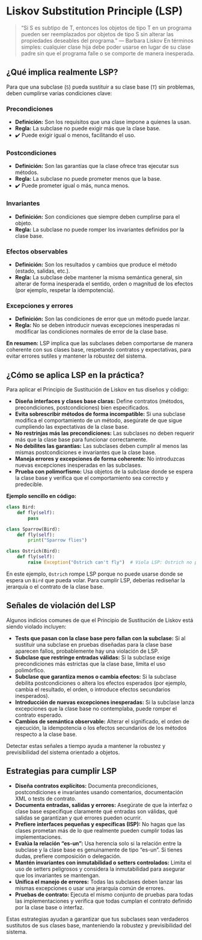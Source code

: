 # Liskov Substitution Principle (LSP)

> “Si S es subtipo de T, entonces los objetos de tipo T en un programa pueden ser reemplazados por objetos de tipo S sin alterar las propiedades deseables del programa.” — Barbara Liskov
> En términos simples: cualquier clase hija debe poder usarse en lugar de su clase padre sin que el programa falle o se comporte de manera inesperada.

## ¿Qué implica realmente LSP?

Para que una subclase (`S`) pueda sustituir a su clase base (`T`) sin problemas, deben cumplirse varias condiciones clave:

### Precondiciones

- **Definición:** Son los requisitos que una clase impone a quienes la usan.
- **Regla:** La subclase no puede exigir más que la clase base.
- ✔️ Puede exigir igual o menos, facilitando el uso.

### Postcondiciones

- **Definición:** Son las garantías que la clase ofrece tras ejecutar sus métodos.
- **Regla:** La subclase no puede prometer menos que la base.
- ✔️ Puede prometer igual o más, nunca menos.

### Invariantes

- **Definición:** Son condiciones que siempre deben cumplirse para el objeto.
- **Regla:** La subclase no puede romper los invariantes definidos por la clase base.

### Efectos observables

- **Definición:** Son los resultados y cambios que produce el método (estado, salidas, etc.).
- **Regla:** La subclase debe mantener la misma semántica general, sin alterar de forma inesperada el sentido, orden o magnitud de los efectos (por ejemplo, respetar la idempotencia).

### Excepciones y errores

- **Definición:** Son las condiciones de error que un método puede lanzar.
- **Regla:** No se deben introducir nuevas excepciones inesperadas ni modificar las condiciones normales de error de la clase base.

**En resumen:** LSP implica que las subclases deben comportarse de manera coherente con sus clases base, respetando contratos y expectativas, para evitar errores sutiles y mantener la robustez del sistema.

## ¿Cómo se aplica LSP en la práctica?

Para aplicar el Principio de Sustitución de Liskov en tus diseños y código:

- **Diseña interfaces y clases base claras:** Define contratos (métodos, precondiciones, postcondiciones) bien especificados.
- **Evita sobrescribir métodos de forma incompatible:** Si una subclase modifica el comportamiento de un método, asegúrate de que sigue cumpliendo las expectativas de la clase base.
- **No restrinjas más las precondiciones:** Las subclases no deben requerir más que la clase base para funcionar correctamente.
- **No debilites las garantías:** Las subclases deben cumplir al menos las mismas postcondiciones e invariantes que la clase base.
- **Maneja errores y excepciones de forma coherente:** No introduzcas nuevas excepciones inesperadas en las subclases.
- **Prueba con polimorfismo:** Usa objetos de la subclase donde se espera la clase base y verifica que el comportamiento sea correcto y predecible.

**Ejemplo sencillo en código:**

```python
class Bird:
    def fly(self):
        pass

class Sparrow(Bird):
    def fly(self):
        print("Sparrow flies")

class Ostrich(Bird):
    def fly(self):
        raise Exception("Ostrich can't fly")  # Viola LSP: Ostrich no puede sustituir a Bird sin errores
```

En este ejemplo, `Ostrich` rompe LSP porque no puede usarse donde se espera un `Bird` que pueda volar. Para cumplir LSP, deberías rediseñar la jerarquía o el contrato de la clase base.

## Señales de violación del LSP

Algunos indicios comunes de que el Principio de Sustitución de Liskov está siendo violado incluyen:

- **Tests que pasan con la clase base pero fallan con la subclase:** Si al sustituir una subclase en pruebas diseñadas para la clase base aparecen fallos, probablemente hay una violación de LSP.
- **Subclase que restringe entradas válidas:** Si la subclase exige precondiciones más estrictas que la clase base, limita el uso polimórfico.
- **Subclase que garantiza menos o cambia efectos:** Si la subclase debilita postcondiciones o altera los efectos esperados (por ejemplo, cambia el resultado, el orden, o introduce efectos secundarios inesperados).
- **Introducción de nuevas excepciones inesperadas:** Si la subclase lanza excepciones que la clase base no contemplaba, puede romper el contrato esperado.
- **Cambios de semántica observable:** Alterar el significado, el orden de ejecución, la idempotencia o los efectos secundarios de los métodos respecto a la clase base.

Detectar estas señales a tiempo ayuda a mantener la robustez y previsibilidad del sistema orientado a objetos.

## Estrategias para cumplir LSP

- **Diseña contratos explícitos:** Documenta precondiciones, postcondiciones e invariantes usando comentarios, documentación XML o tests de contrato.
- **Documenta entradas, salidas y errores:** Asegúrate de que la interfaz o clase base especifique claramente qué entradas son válidas, qué salidas se garantizan y qué errores pueden ocurrir.
- **Prefiere interfaces pequeñas y específicas (ISP):** No hagas que las clases prometan más de lo que realmente pueden cumplir todas las implementaciones.
- **Evalúa la relación “es-un”:** Usa herencia solo si la relación entre la subclase y la clase base es genuinamente de tipo “es-un”. Si tienes dudas, prefiere composición o delegación.
- **Mantén invariantes con inmutabilidad o setters controlados:** Limita el uso de setters peligrosos y considera la inmutabilidad para asegurar que los invariantes se mantengan.
- **Unifica el manejo de errores:** Todas las subclases deben lanzar las mismas excepciones o usar una jerarquía común de errores.
- **Pruebas de contrato:** Ejecuta el mismo conjunto de pruebas para todas las implementaciones y verifica que todas cumplan el contrato definido por la clase base o interfaz.

Estas estrategias ayudan a garantizar que tus subclases sean verdaderos sustitutos de sus clases base, manteniendo la robustez y previsibilidad del sistema.